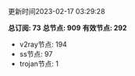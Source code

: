 更新时间2023-02-17 03:29:28

**总订阅: 73**
**总节点: 909**
**有效节点: 292**
- v2ray节点: 194
- ss节点: 97
- trojan节点: 1
